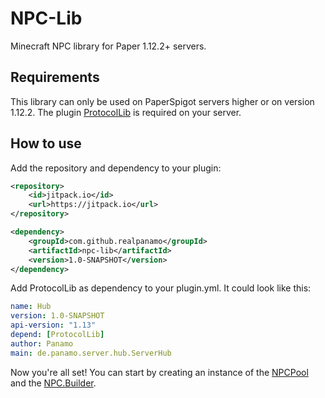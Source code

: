 # NPC-Lib
Minecraft NPC library for Paper 1.12.2+ servers.

## Requirements
This library can only be used on PaperSpigot servers higher or on version 1.12.2. 
The plugin [ProtocolLib](https://www.spigotmc.org/resources/protocollib.1997/) is required on your server.

## How to use
Add the repository and dependency to your plugin:
```xml
<repository>
    <id>jitpack.io</id>
    <url>https://jitpack.io</url>
</repository>

<dependency>
    <groupId>com.github.realpanamo</groupId>
    <artifactId>npc-lib</artifactId>
    <version>1.0-SNAPSHOT</version>
</dependency>
```
Add ProtocolLib as dependency to your plugin.yml. It could look like this:
```yml
name: Hub
version: 1.0-SNAPSHOT
api-version: "1.13"
depend: [ProtocolLib]
author: Panamo
main: de.panamo.server.hub.ServerHub
```
Now you're all set! You can start by creating an instance of the 
[NPCPool](https://github.com/realPanamo/NPC-Lib/blob/master/src/main/java/com/github/realpanamo/npc/NPCPool.java) and the 
[NPC.Builder](https://github.com/realPanamo/NPC-Lib/blob/master/src/main/java/com/github/realpanamo/npc/NPC.java).
